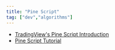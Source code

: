 ```yaml
---
title: "Pine Script"
tag: ["dev","algorithms"]
---
```


* <a href="https://www.tradingview.com/blog/en/tradingview-s-pine-script-introduction-203/" target="_blank">TradingView's Pine Script Introduction</a>
* <a href="https://medium.com/@mysteryta47/pine-script-tutorial-8a140f6b7a25" target="_blank">Pine Script Tutorial</a>